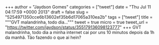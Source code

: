 
+++
author = "Jaydson Gomes"
categories = ["tweet"]
date = "Thu Jul 11 04:17:59 +0000 2013"
draft = false
slug = "5254971350cce6b13602ef35b6d17065a310ea2b"
tags = ["tweet"]
title = """GVT malandrinha, todo dia..."""
tweet = true
micro = true
tweet_url = "https://twitter.com/jaydson/status/355179136098123777"
+++
GVT malandrinha, todo dia a minha internet cai por uns 10 minutos depois da 1h da manhã. Tão fazendo o que ai hein?
